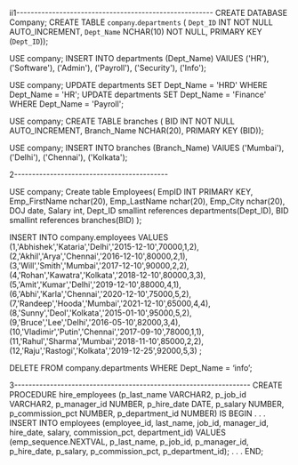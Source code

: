 ii1-------------------------------------------------------
CREATE DATABASE Company;
CREATE TABLE `company`.`departments` (
`Dept_ID` INT NOT NULL AUTO_INCREMENT,
`Dept_Name` NCHAR(10) NOT NULL,
PRIMARY KEY (`Dept_ID`));

USE company;
INSERT INTO departments (Dept_Name)
VAlUES ('HR'),
('Software'),
('Admin'),
('Payroll'),
('Security'),
('Info');

USE company;
UPDATE departments SET Dept_Name = 'HRD'
WHERE Dept_Name = 'HR';
UPDATE departments SET Dept_Name = 'Finance'
WHERE Dept_Name = 'Payroll';

USE company;
CREATE TABLE branches (
BID INT NOT NULL AUTO_INCREMENT,
Branch_Name NCHAR(20),
PRIMARY KEY (BID));

USE company;
INSERT INTO branches (Branch_Name)
VAlUES ('Mumbai'),
('Delhi'),
('Chennai'),
('Kolkata');

2-------------------------------------------

USE company;
Create table Employees(
EmpID INT PRIMARY KEY,
Emp_FirstName nchar(20),
Emp_LastName nchar(20),
Emp_City nchar(20),
DOJ date,
Salary int,
Dept_ID smallint references departments(Dept_ID),
BID smallint references branches(BID)
);


INSERT INTO company.employees
VALUES (1,'Abhishek','Kataria','Delhi','2015-12-10',70000,1,2),
(2,'Akhil','Arya','Chennai','2016-12-10',80000,2,1),
(3,'Will','Smith','Mumbai','2017-12-10',90000,2,2),
(4,'Rohan','Kawatra','Kolkata','2018-12-10',80000,3,3),
(5,'Amit','Kumar','Delhi','2019-12-10',88000,4,1),
(6,'Abhi','Karla','Chennai','2020-12-10',75000,5,2),
(7,'Randeep','Hooda','Mumbai','2021-12-10',65000,4,4),
(8,'Sunny','Deol','Kolkata','2015-01-10',95000,5,2),
(9,'Bruce','Lee','Delhi','2016-05-10',82000,3,4),
(10,'Vladimir','Putin','Chennai','2017-09-10',78000,1,1),
(11,'Rahul','Sharma','Mumbai','2018-11-10',85000,2,2),
(12,'Raju','Rastogi','Kolkata','2019-12-25',92000,5,3)
;


DELETE FROM company.departments WHERE Dept_Name = ‘info’;

3------------------------------------------------------------------
CREATE PROCEDURE hire_employees 
 (p_last_name VARCHAR2, p_job_id VARCHAR2, p_manager_id NUMBER, p_hire_date DATE, 
 p_salary NUMBER, p_commission_pct NUMBER, p_department_id NUMBER)
IS
BEGIN
.
.
.
 INSERT INTO employees (employee_id, last_name, job_id, manager_id, hire_date, 
 salary, commission_pct, department_id)
 VALUES (emp_sequence.NEXTVAL, p_last_name, p_job_id, p_manager_id, p_hire_date, 
 p_salary, p_commission_pct, p_department_id);
.
.
.
END;

